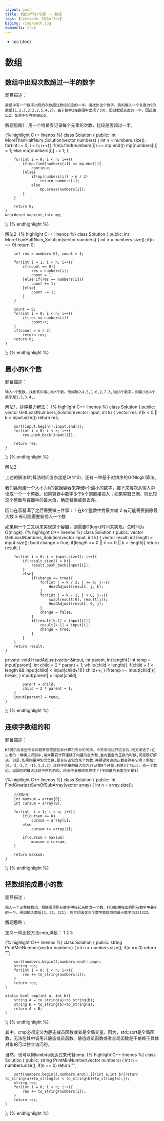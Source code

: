 ```yaml
---
layout: post
title: 剑指offer专题 -- 数组
tags: [Leetcode，剑指offer]
bigimg: /img/path.jpg
comments: true
---
```


* toc
{:toc}

# 数组

## 数组中出现次数超过一半的数字
题目描述：
```
数组中有一个数字出现的次数超过数组长度的一半，请找出这个数字。例如输入一个长度为9的数组{1,2,3,2,2,2,5,4,2}。由于数字2在数组中出现了5次，超过数组长度的一半，因此输出2。如果不存在则输出0。
```
解题思路1：用一个哈希表记录每个元素的次数，比较是否超过一半。

{% highlight C++ linenos %}
class Solution {
public:
    int MoreThanHalfNum_Solution(vector<int> numbers) {
        int n = numbers.size();
        for(int i = 0; i < n; i++){
            if(mp.find(numbers[i]) == mp.end())
                mp[numbers[i]] = 1;
            else
                mp[numbers[i]] += 1;
        }
         
        for(int i = 0; i < n; i++){
            if(mp.find(numbers[i]) == mp.end()){
                continue;
            }else{
                if(mp[numbers[i]] > n / 2)
                    return numbers[i];
                else
                    mp.erase(numbers[i]);
            }
        }
         
        return 0;
    }
    unordered_map<int,int> mp;
};
{% endhighlight %}

解法2:
{% highlight C++ linenos %}
class Solution {
public:
    int MoreThanHalfNum_Solution(vector<int> numbers) {
        int n = numbers.size();
        if(n == 0) return 0;
        
        int res = numbers[0], count = 1;
        
        for(int i = 1; i < n; i++){
            if(count == 0){
                res = numbers[i];
                count = 1;
            }else if(res == numbers[i]){
                count += 1;
            }else{
                count -= 1;
            }
        }
        
        count = 0;
        for(int i = 0; i < n; i++){
            if(res == numbers[i])
                count++;
        }
        if(count > n / 2)
            return res;
        return 0;
    }
};
{% endhighlight %}

## 最小的K个数

题目描述：
```
输入n个整数，找出其中最小的K个数。例如输入4,5,1,6,2,7,3,8这8个数字，则最小的4个数字是1,2,3,4,。
```

解法1，排序暴力解法：
{% highlight C++ linenos %}
class Solution {
public:
    vector<int> GetLeastNumbers_Solution(vector<int> input, int k) {
        vector<int> res;
        if(k < 0 || k > input.size())
            return res;
        
        sort(input.begin(),input.end());
        for(int i = 0; i < k; i++)
            res.push_back(input[i]);
        
        return res;
    }
};
{% endhighlight %}

解法2:

上述的解法1的算法时间复杂度是O(N^2)，还有一种基于对排序的O(Nlogk)算法。

我们县创建一个大小为k的数据容器来存储k个最小的数字，接下来每次从输入中读取一个一个整数。如果容器中数字少于k个则直接插入；如果容器已满，则比较这个整数与容器中的最大值，确定替换或者丢弃。

因此在容器满了之后需要做三件事：
1 在k个整数中找最大输
2 有可能需要删除最大数
3 有可能需要新插入一个数

如果用一个二叉树来实现这个容器，则需要O(logk)时间来实现。总时间为O(nlogk).
{% highlight C++ linenos %}
class Solution {
public:
    vector<int> GetLeastNumbers_Solution(vector<int> input, int k) {
        vector<int> result;
        int length = input.size();
        bool change = true;
        if(length <= 0 || k <= 0 || k > length){
            return result;
        }
        
        for(int i = 0; i < input.size(); i++){
            if(result.size() < k){
                result.push_back(input[i]);
            }
            else{
                if(change == true){
                    for(int j = k / 2; j >= 0; j--){
                        HeadAdjust(result, j, k);
                    }
                    for(int j = k - 1; j > 0; j--){
                        swap(result[0], result[j]);
                        HeadAdjust(result, 0, j);
                    }
                    change = false;
                }
                if(result[k-1] > input[i]){
                    result[k-1] = input[i];
                    change = true;
                }
            }
        }
        return result;
    }
private:
    void HeadAdjust(vector<int> &input, int parent, int length){
        int temp = input[parent];
        int child = 2 * parent + 1;
        while(child < length){
            if(child + 1 < length && input[child] < input[child+1]){
                child++;
            }
            if(temp >= input[child]){
                break;
            }
            input[parent] = input[child];
            
            parent = child;
            child = 2 * parent + 1;
        }
        input[parent] = temp;
    }
};
{% endhighlight %}

## 连续字数组的和

题目描述：
```
HZ偶尔会拿些专业问题来忽悠那些非计算机专业的同学。今天测试组开完会后,他又发话了:在古老的一维模式识别中,常常需要计算连续子向量的最大和,当向量全为正数的时候,问题很好解决。但是,如果向量中包含负数,是否应该包含某个负数,并期望旁边的正数会弥补它呢？例如:{6,-3,-2,7,-15,1,2,2},连续子向量的最大和为8(从第0个开始,到第3个为止)。给一个数组，返回它的最大连续子序列的和，你会不会被他忽悠住？(子向量的长度至少是1)
```

{% highlight C++ linenos %}
class Solution {
public:
    int FindGreatestSumOfSubArray(vector<int> array) {
        int n = array.size();
        
        //初始化
        int maxsum = array[0];
        int cursum = array[0];
        
        for(int  i = 1; i < n; i++){
            if(cursum <= 0)
                cursum = array[i];
            else
                cursum += array[i];
            
            if(cursum > maxsum)
                maxsum = cursum;
        }
        
        return maxsum;
    }
};
{% endhighlight %}

## 把数组拍成最小的数

题目描述：
```
输入一个正整数数组，把数组里所有数字拼接起来排成一个数，打印能拼接出的所有数字中最小的一个。例如输入数组{3，32，321}，则打印出这三个数字能排成的最小数字为321323。
```

解题思路：

定义一种比较方法cmp,满足：
1 
2 
3 

{% highlight C++ linenos %}
class Solution {
public:
    string PrintMinNumber(vector<int> numbers) {
        int n = numbers.size();
        if(n == 0)
            return "";
        
        sort(numbers.begin(),numbers.end(),cmp);
        string res;
        for(int i = 0; i < n; i++){
            res += to_string(numbers[i]);
        }
        return res;
    }
    
    static bool cmp(int a, int b){
        string A = to_string(a)+to_string(b);
        string B = to_string(b)+to_string(a);
        return A < B;
    }
};
{% endhighlight %}

其中，cmp必须定义为静态成员函数或者是全局变量。因为，std::sort是全局函数，无法在其中调用非静态成员函数。静态成员函数或者全局函数是不依赖于具体对象的可以独立访问的。

当然，也可以用lambda表达式来代替cmp.
{% highlight C++ linenos %}
class Solution {
public:
    string PrintMinNumber(vector<int> numbers) {
        int n = numbers.size();
        if(n == 0)
            return "";
        
        sort(numbers.begin(),numbers.end(),[](int a,int b){return to_string(a)+to_string(b) < to_string(b)+to_string(a);});
        string res;
        for(int i = 0; i < n; i++){
            res += to_string(numbers[i]);
        }
        return res;
    }
};
{% endhighlight %}